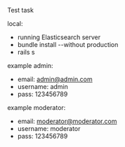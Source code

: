Test task

local:
* running Elasticsearch server
* bundle install --without production
* rails s

example admin: 
* email:  	admin@admin.com
* username: admin
* pass: 	123456789

example moderator:
* email: 	moderator@moderator.com
* username: moderator
* pass: 	123456789